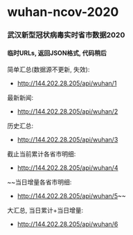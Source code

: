 # wuhan-ncov-2020
### 武汉新型冠状病毒实时省市数据2020

#### 临时URLs, 返回JSON格式, 代码稍后

简单汇总(数据源不更新, 失效):
  - http://144.202.28.205/api/wuhan/1

最新新闻:
  - http://144.202.28.205/api/wuhan/2
  
历史汇总:
  - http://144.202.28.205/api/wuhan/3
  
截止当前累计各省市明细:
  - http://144.202.28.205/api/wuhan/4
  
~~当日增量各省市明细:
  - http://144.202.28.205/api/wuhan/5~~
  
大汇总, 当日累计+当日增量:
  - http://144.202.28.205/api/wuhan/6
